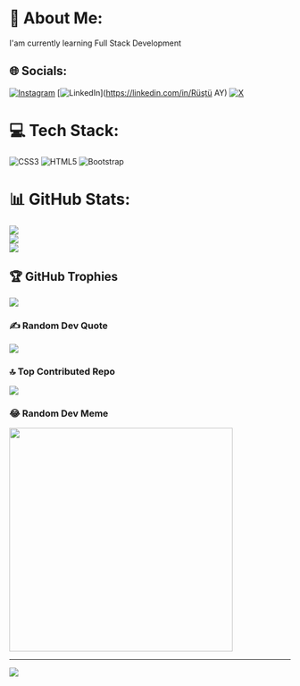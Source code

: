 # 💫 About Me:
I'am currently learning Full Stack Development


## 🌐 Socials:
[![Instagram](https://img.shields.io/badge/Instagram-%23E4405F.svg?logo=Instagram&logoColor=white)](https://instagram.com/rsthndayz) [![LinkedIn](https://img.shields.io/badge/LinkedIn-%230077B5.svg?logo=linkedin&logoColor=white)](https://linkedin.com/in/Rüştü AY) [![X](https://img.shields.io/badge/X-black.svg?logo=X&logoColor=white)](https://x.com/IamRustu) 

# 💻 Tech Stack:
![CSS3](https://img.shields.io/badge/css3-%231572B6.svg?style=for-the-badge&logo=css3&logoColor=white) ![HTML5](https://img.shields.io/badge/html5-%23E34F26.svg?style=for-the-badge&logo=html5&logoColor=white) ![Bootstrap](https://img.shields.io/badge/bootstrap-%238511FA.svg?style=for-the-badge&logo=bootstrap&logoColor=white)
# 📊 GitHub Stats:
![](https://github-readme-stats.vercel.app/api?username=RustuAy&theme=onedark&hide_border=true&include_all_commits=true&count_private=false)<br/>
![](https://github-readme-streak-stats.herokuapp.com/?user=RustuAy&theme=onedark&hide_border=true)<br/>
![](https://github-readme-stats.vercel.app/api/top-langs/?username=RustuAy&theme=onedark&hide_border=true&include_all_commits=true&count_private=false&layout=compact)

## 🏆 GitHub Trophies
![](https://github-profile-trophy.vercel.app/?username=RustuAy&theme=radical&no-frame=true&no-bg=true&margin-w=4)

### ✍️ Random Dev Quote
![](https://quotes-github-readme.vercel.app/api?type=vetical&theme=gruvbox)

### 🔝 Top Contributed Repo
![](https://github-contributor-stats.vercel.app/api?username=RustuAy&limit=5&theme=gruvbox&combine_all_yearly_contributions=true)

### 😂 Random Dev Meme
<img src='https://randommeme-five.vercel.app/' style="height: 400px;"/>

---
[![](https://visitcount.itsvg.in/api?id=RustuAy&icon=0&color=7)](https://visitcount.itsvg.in)

<!-- Proudly created with GPRM ( https://gprm.itsvg.in ) -->
